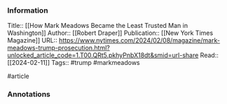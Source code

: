 
### Information
Title:: [[How Mark Meadows Became the Least Trusted Man in Washington]]
Author:: [[Robert Draper]]
Publication:: [[New York Times Magazine]]
URL:: https://www.nytimes.com/2024/02/08/magazine/mark-meadows-trump-prosecution.html?unlocked_article_code=1.T00.QRt5.pkhyPnbX18dt&smid=url-share
Read:: [[2024-02-11]]
Tags:: #trump #markmeadows

#article

### Annotations
